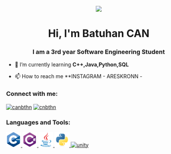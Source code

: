 <p align="center">
  <img src="https://files.kick.com/images/user/37582740/profile_image/conversion/9cd7685d-5c78-4ef6-9cb6-a3f53e369955-fullsize.webp" width="25%" />
</p>
<h1 align="center">Hi, I'm Batuhan CAN</h1>
<h3 align="center">I am a 3rd year Software Engineering Student</h3>

- 📝 I’m currently learning **C++,Java,Python,SQL**

- 📫 How to reach me **INSTAGRAM - ARESKRONN -

<h3 align="left">Connect with me:</h3>
<p align="left">
<a href="https://linkedin.com/in/canbthn" target="blank"><img align="center" src="https://raw.githubusercontent.com/rahuldkjain/github-profile-readme-generator/master/src/images/icons/Social/linked-in-alt.svg" alt="canbthn" height="30" width="40" /></a>
<a href="https://www.youtube.com/@areskron" target="blank"><img align="center" src="https://raw.githubusercontent.com/rahuldkjain/github-profile-readme-generator/master/src/images/icons/Social/youtube.svg" alt="cnbthn" height="30" width="40" /></a>
</p>

<h3 align="left">Languages and Tools:</h3>
<p align="left"> <a href="https://www.w3schools.com/cpp/" target="_blank" rel="noreferrer"> <img src="https://raw.githubusercontent.com/devicons/devicon/master/icons/cplusplus/cplusplus-original.svg" alt="cplusplus" width="40" height="40"/> </a> <a href="https://www.w3schools.com/cs/" target="_blank" rel="noreferrer"> <img src="https://raw.githubusercontent.com/devicons/devicon/master/icons/csharp/csharp-original.svg" alt="csharp" width="40" height="40"/> </a> <a href="https://www.java.com" target="_blank" rel="noreferrer"> <img src="https://raw.githubusercontent.com/devicons/devicon/master/icons/java/java-original.svg" alt="java" width="40" height="40"/> </a> <a href="https://www.python.org" target="_blank" rel="noreferrer"> <img src="https://raw.githubusercontent.com/devicons/devicon/master/icons/python/python-original.svg" alt="python" width="40" height="40"/> </a> <a href="https://unity.com/" target="_blank" rel="noreferrer"> <img src="https://www.vectorlogo.zone/logos/unity3d/unity3d-icon.svg" alt="unity" width="40" height="40"/> </a> </p>
